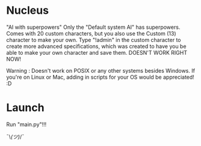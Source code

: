 # Nucleus
 "AI with superpowers"
 Only the "Default system AI" has superpowers.
 Comes with 20 custom characters, but you also use the Custom (13) character to make your own. Type "!admin" in the custom character to create more advanced specifications, which was created to have you be able to make your own character and save them. DOESN'T WORK RIGHT NOW!

 Warning : Doesn't work on POSIX or any other systems besides Windows. If you're on Linux or Mac, adding in scripts for your OS would be appreciated! :D

# Launch
 Run "main.py"!!!

¯\\_(ツ)_/¯
